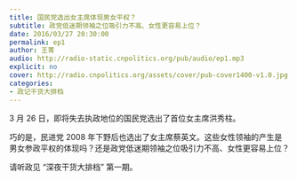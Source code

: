 ```yaml
---
title: 国民党选出女主席体现男女平权？
subtitle: 政党低迷期领袖之位吸引力不高、女性更容易上位？
date: 2016/03/27 20:30:00
permalink: ep1
author: 王菁
audio: http://radio-static.cnpolitics.org/pub/audio/ep1.mp3
explicit: no
cover: http://radio.cnpolitics.org/assets/cover/pub-cover1400-v1.0.jpg
categories:
- 政记干货大排档
---
```


3 月 26 日，即将失去执政地位的国民党选出了首位女主席洪秀柱。

巧的是，民进党 2008 年下野后也选出了女主席蔡英文。这些女性领袖的产生是男女参政平权的体现吗？还是政党低迷期领袖之位吸引力不高、女性更容易上位？

请听政见 “深夜干货大排档” 第一期。
